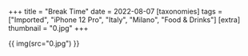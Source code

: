 +++
title = "Break Time"
date = 2022-08-07
[taxonomies]
tags = ["Imported", "iPhone 12 Pro", "Italy", "Milano", "Food & Drinks"]
[extra]
thumbnail = "0.jpg"
+++

{{ img(src="0.jpg") }}
